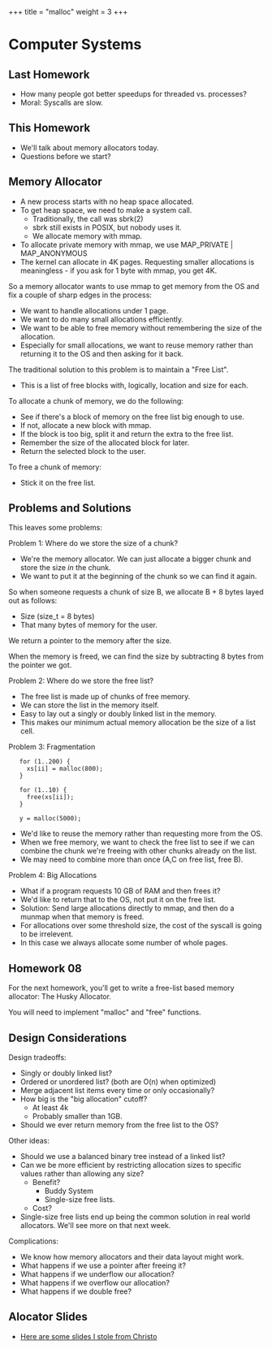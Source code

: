 +++
title = "malloc"
weight = 3 
+++

# Computer Systems

## Last Homework

 - How many people got better speedups for threaded vs. processes?
 - Moral: Syscalls are slow.

## This Homework

 - We'll talk about memory allocators today.
 - Questions before we start?

## Memory Allocator

 - A new process starts with no heap space allocated.
 - To get heap space, we need to make a system call.
   - Traditionally, the call was sbrk(2)
   - sbrk still exists in POSIX, but nobody uses it.
   - We allocate memory with mmap.
 - To allocate private memory with mmap, we use MAP\_PRIVATE | MAP\_ANONYMOUS
 - The kernel can allocate in 4K pages. Requesting smaller allocations
   is meaningless - if you ask for 1 byte with mmap, you get 4K.

So a memory allocator wants to use mmap to get memory from the OS and fix a
couple of sharp edges in the process:

 - We want to handle allocations under 1 page.
 - We want to do many small allocations efficiently.
 - We want to be able to free memory without remembering the size of the allocation.
 - Especially for small allocations, we want to reuse memory rather than returning it
   to the OS and then asking for it back.

The traditional solution to this problem is to maintain a "Free List".

 - This is a list of free blocks with, logically, location and size for each.

To allocate a chunk of memory, we do the following:

 - See if there's a block of memory on the free list big enough to use.
 - If not, allocate a new block with mmap.
 - If the block is too big, split it and return the extra to the free list.
 - Remember the size of the allocated block for later.
 - Return the selected block to the user.

To free a chunk of memory:

 - Stick it on the free list.

## Problems and Solutions

This leaves some problems:

Problem 1: Where do we store the size of a chunk?

 - We're the memory allocator. We can just allocate a bigger chunk and
   store the size *in* the chunk.
 - We want to put it at the beginning of the chunk so we can find it again.

So when someone requests a chunk of size B, we allocate B + 8 bytes
layed out as follows:

 - Size (size\_t = 8 bytes)
 - That many bytes of memory for the user.

We return a pointer to the memory after the size.

When the memory is freed, we can find the size by subtracting 8 bytes
from the pointer we got.


Problem 2: Where do we store the free list?

 - The free list is made up of chunks of free memory.
 - We can store the list in the memory itself.
 - Easy to lay out a singly or doubly linked list in the
   memory.
 - This makes our minimum actual memory allocation be the
   size of a list cell.

Problem 3: Fragmentation

```
   for (1..200) {
     xs[ii] = malloc(800);
   }
   
   for (1..10) {
     free(xs[ii]);
   }
   
   y = malloc(5000);
```

 - We'd like to reuse the memory rather than requesting more from the OS.
 - When we free memory, we want to check the free list to see if we can
   combine the chunk we're freeing with other chunks already on the list.
 - We may need to combine more than once (A,C on free list, free B).

Problem 4: Big Allocations

 - What if a program requests 10 GB of RAM and then frees it?
 - We'd like to return that to the OS, not put it on the free list.
 - Solution: Send large allocations directly to mmap, and then do a
   munmap when that memory is freed.
 - For allocations over some threshold size, the cost of the syscall
   is going to be irrelevent.
 - In this case we always allocate some number of whole pages.

## Homework 08

For the next homework, you'll get to write a free-list based memory
allocator: The Husky Allocator.

You will need to implement "malloc" and "free" functions.

## Design Considerations

Design tradeoffs:

 - Singly or doubly linked list?
 - Ordered or unordered list? (both are O(n) when optimized)
 - Merge adjacent list items every time or only occasionally?
 - How big is the "big allocation" cutoff?
   - At least 4k
   - Probably smaller than 1GB.
 - Should we ever return memory from the free list to the OS?

Other ideas:

 - Should we use a balanced binary tree instead of a linked list?
 - Can we be more efficient by restricting allocation sizes to
   specific values rather than allowing any size?
    - Benefit?
      - Buddy System
      - Single-size free lists.
    - Cost?
 - Single-size free lists end up being the common solution in
   real world allocators. We'll see more on that next week.

Complications:

 - We know how memory allocators and their data layout might work.
 - What happens if we use a pointer after freeing it?
 - What happens if we underflow our allocation?
 - What happens if we overflow our allocation?
 - What happens if we double free?

## Alocator Slides

 - [Here are some slides I stole from Christo](http://www.ccs.neu.edu/home/ntuck/courses/2017/09/cs3650/notes/15-alloc-slides/8_Free_Space_and_GC.pptx)
